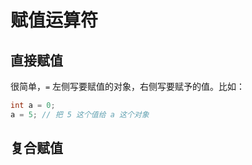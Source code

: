 # 赋值运算符

## 直接赋值

很简单，`=` 左侧写要赋值的对象，右侧写要赋予的值。比如：

```c
int a = 0;
a = 5; // 把 5 这个值给 a 这个对象
```

## 复合赋值
